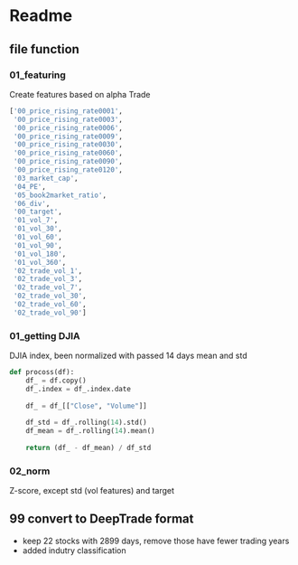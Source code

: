 
# Readme


## file function 


### 01_featuring

Create features based on alpha Trade

```Python
['00_price_rising_rate0001',
 '00_price_rising_rate0003',
 '00_price_rising_rate0006',
 '00_price_rising_rate0009',
 '00_price_rising_rate0030',
 '00_price_rising_rate0060',
 '00_price_rising_rate0090',
 '00_price_rising_rate0120',
 '03_market_cap',
 '04_PE',
 '05_book2market_ratio',
 '06_div',
 '00_target',
 '01_vol_7',
 '01_vol_30',
 '01_vol_60',
 '01_vol_90',
 '01_vol_180',
 '01_vol_360',
 '02_trade_vol_1',
 '02_trade_vol_3',
 '02_trade_vol_7',
 '02_trade_vol_30',
 '02_trade_vol_60',
 '02_trade_vol_90']
```

### 01_getting DJIA

DJIA index, been normalized with passed 14 days mean and std


```Python
def procoss(df):
    df_ = df.copy()
    df_.index = df_.index.date
    
    df_ = df_[["Close", "Volume"]]
    
    df_std = df_.rolling(14).std()
    df_mean = df_.rolling(14).mean()
    
    return (df_ - df_mean) / df_std
```


### 02_norm

Z-score, except std (vol features) and target




## 99 convert to DeepTrade format

- keep 22 stocks with 2899 days, remove those have fewer trading years
- added indutry classification
